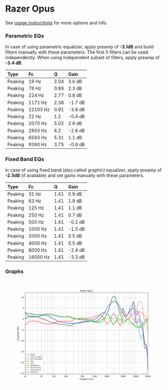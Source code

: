 # Razer Opus
See [usage instructions](https://github.com/jaakkopasanen/AutoEq#usage) for more options and info.

### Parametric EQs
In case of using parametric equalizer, apply preamp of **-3.1dB** and build filters manually
with these parameters. The first 5 filters can be used independently.
When using independent subset of filters, apply preamp of **-3.4 dB**.

| Type    | Fc       |    Q | Gain    |
|:--------|:---------|:-----|:--------|
| Peaking | 19 Hz    | 2.04 | 3.0 dB  |
| Peaking | 76 Hz    | 0.89 | 2.3 dB  |
| Peaking | 224 Hz   | 2.77 | 0.8 dB  |
| Peaking | 1171 Hz  | 2.38 | -1.7 dB |
| Peaking | 12103 Hz | 0.91 | -3.8 dB |
| Peaking | 22 Hz    | 1.2  | -0.4 dB |
| Peaking | 2070 Hz  | 5.02 | 2.9 dB  |
| Peaking | 2850 Hz  | 6.2  | -2.8 dB |
| Peaking | 6593 Hz  | 5.31 | 1.1 dB  |
| Peaking | 9390 Hz  | 3.75 | -0.6 dB |

### Fixed Band EQs
In case of using fixed band (also called graphic) equalizer, apply preamp of **-2.5dB**
(if available) and set gains manually with these parameters.

| Type    | Fc       |    Q | Gain    |
|:--------|:---------|:-----|:--------|
| Peaking | 31 Hz    | 1.41 | 0.9 dB  |
| Peaking | 63 Hz    | 1.41 | 1.9 dB  |
| Peaking | 125 Hz   | 1.41 | 1.1 dB  |
| Peaking | 250 Hz   | 1.41 | 0.7 dB  |
| Peaking | 500 Hz   | 1.41 | -0.2 dB |
| Peaking | 1000 Hz  | 1.41 | -1.5 dB |
| Peaking | 2000 Hz  | 1.41 | 0.5 dB  |
| Peaking | 4000 Hz  | 1.41 | 0.5 dB  |
| Peaking | 8000 Hz  | 1.41 | -2.4 dB |
| Peaking | 16000 Hz | 1.41 | -3.3 dB |

### Graphs
![](./Razer%20Opus.png)